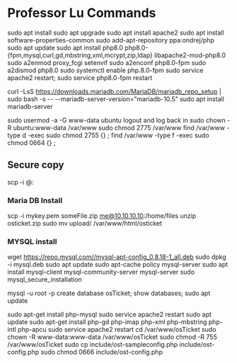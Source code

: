 # Professor Lu Commands
sudo apt install
sudo apt upgrade
sudo apt install apache2
sudo apt install software-properties-common
sudo add-apt-repository ppa:ondrej/php
sudo apt update
sudo apt install php8.0 php8.0-{fpm,mysql,curl,gd,mbstring,xml,mcrypt,zip,ldap} libapache2-mod-php8.0
sudo a2enmod proxy_fcgi setenvif
sudo a2enconf php8.0-fpm
sudo a2dismod php8.0
sudo systemctl enable php.8.0-fpm
sudo service apache2 restart; sudo service php8.0-fpm restart

curl -LsS https://downloads.mariadb.com/MariaDB/mariadb_repo_setup | sudo bash -s -- --mariadb-server-version="mariadb-10.5"
sudo apt install mariadb-server

sudo usermod -a -G www-data ubuntu
logout and log back in
sudo chown -R ubuntu:www-data /var/www
sudo chmod 2775 /var/www
find /var/www -type d -exec sudo chmod 2755 {} \;
find /var/www -type f -exec sudo chmod 0664 {} \;

## Secure copy
scp -i <privateKey> <sourceFile> <userName>@<machineHost>:<destinationPath>

### Maria DB Install
scp -i mykey.pem someFile.zip me@10.10.10.10:/home/files
unzip osticket.zip
sudo mv upload/ /var/www/html/osticket

### MYSQL install
wget https://repo.mysql.com//mysql-apt-config_0.8.18-1_all.deb
sudo dpkg -i mysql.deb
sudo apt update
sudo apt-cache policy mysql-server
sudo apt install mysql-client mysql-community-server mysql-server
sudo mysql_secure_installation

mysql -u root -p
create database osTicket;
show databases;
sudo apt update
	
sudo apt-get install php-mysql
sudo service apache2 restart
sudo apt update
sudo apt-get install php-gd php-imap php-xml php-mbstring php-intl php-apcu
sudo service apache2 restart
cd /var/www/osTicket
sudo chown -R www-data:www-data /var/www/osTicket
sudo chmod -R 755 /var/www/osTicket
sudo cp include/ost-sampleconfig.php include/ost-config.php
sudo chmod 0666 include/ost-config.php
